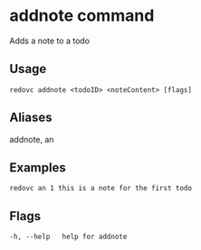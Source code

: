 # addnote command
Adds a note to a todo

## Usage

`redovc addnote <todoID> <noteContent> [flags]`

## Aliases
  addnote, an

## Examples
`redovc an 1 this is a note for the first todo`

## Flags
`-h, --help   help for addnote`
